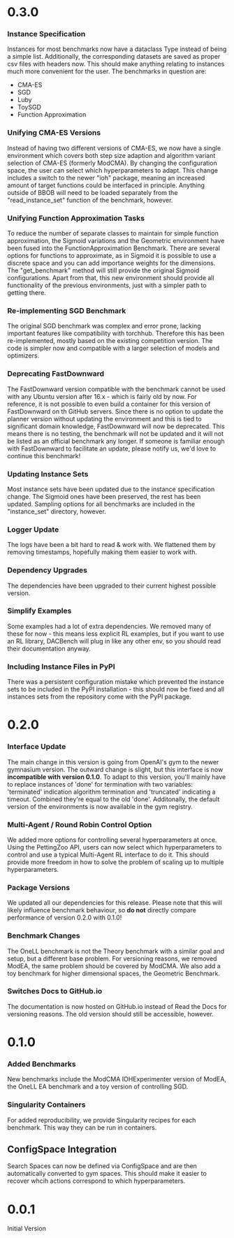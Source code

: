 # 0.3.0

### Instance Specification
Instances for most benchmarks now have a dataclass Type instead of being a simple list. Additionally, the corresponding datasets are saved as proper csv files with headers now. This should make anything relating to instances much more convenient for the user. The benchmarks in question are:
- CMA-ES
- SGD
- Luby
- ToySGD
- Function Approximation

### Unifying CMA-ES Versions
Instead of having two different versions of CMA-ES, we now have a single environment which covers both step size adaption and algorithm variant selection of CMA-ES (formerly ModCMA). By changing the configuration space, the user can select which hyperparameters to adapt. This change includes a switch to the newer "ioh" package, meaning an increased amount of target functions could be interfaced in principle. Anything outside of BBOB will need to be loaded separately from the "read_instance_set" function of the benchmark, however.

### Unifying Function Approximation Tasks
To reduce the number of separate classes to maintain for simple function approximation, the Sigmoid variations and the Geometric environment have been fused into the FunctionApproximation Benchmark. There are several options for functions to approximate, as in Sigmoid it is possible to use a discrete space and you can add importance weights for the dimensions. The "get_benchmark" method will still provide the original Sigmoid configurations. Apart from that, this new environment should provide all functionality of the previous environments, just with a simpler path to getting there.

### Re-implementing SGD Benchmark
The original SGD benchmark was complex and error prone, lacking important features like compatibility with torchhub. Therefore this has been re-implemented, mostly based on the existing competition version. The code is simpler now and compatible with a larger selection of models and optimizers.

### Deprecating FastDownward
The FastDownward version compatible with the benchmark cannot be used with any Ubuntu version after 16.x - which is fairly old by now. For reference, it is not possible to even build a container for this version of FastDownward on th GitHub servers. Since there is no option to update the planner version without updating the environment and this is tied to significant domain knowledge, FastDownward will now be deprecated. This means there is no testing, the benchmark will not be updated and it will not be listed as an official benchmark any longer. If someone is familiar enough with FastDownward to facilitate an update, please notify us, we'd love to continue this benchmark!

### Updating Instance Sets
Most instance sets have been updated due to the instance specification change. The Sigmoid ones have been preserved, the rest has been updated. Sampling options for all benchmarks are included in the "instance_set" directory, however.

### Logger Update
The logs have been a bit hard to read & work with. We flattened them by removing timestamps, hopefully making them easier to work with.

### Dependency Upgrades
The dependencies have been upgraded to their current highest possible version.

### Simplify Examples
Some examples had a lot of extra dependencies. We removed many of these for now - this means less explicit RL examples, but if you want to use an RL library, DACBench will plug in like any other env, so you should read their documentation anyway.

### Including Instance Files in PyPI 
There was a persistent configuration mistake which prevented the instance sets to be included in the PyPI installation - this should now be fixed and all instances sets from the repository come with the PyPI package.

# 0.2.0

### Interface Update
The main change in this version is going from OpenAI's gym to the newer gymnasium version. The outward change is slight, but this interface is now **incompatible with version 0.1.0**. 
To adapt to this version, you'll mainly have to replace instances of 'done' for termination with two variables: 'terminated' indication algorithm termination and 'truncated' indicating a timeout.
Combined they're equal to the old 'done'.
Additonally, the default version of the environments is now available in the gym registry.

### Multi-Agent / Round Robin Control Option
We added more options for controlling several hyperparameters at once. Using the PettingZoo API, users can now select which hyperparameters to control and use a typical Multi-Agent RL interface to do it.
This should provide more freedom in how to solve the problem of scaling up to multiple hyperparameters.

### Package Versions
We updated all our dependencies for this release. Please note that this will likely influence benchmark behaviour, so **do not** directly compare performance of version 0.2.0 with 0.1.0!

### Benchmark Changes
The OneLL benchmark is not the Theory benchmark with a similar goal and setup, but a different base problem. 
For versioning reasons, we removed ModEA, the same problem should be covered by ModCMA.
We also add a toy benchmark for higher dimensional spaces, the Geometric Benchmark.

### Switches Docs to GitHub.io
The documentation is now hosted on GitHub.io instead of Read the Docs for versioning reasons. The old version should still be accessible, however.


# 0.1.0
### Added Benchmarks
New benchmarks include the ModCMA IOHExperimenter version of ModEA, the OneLL EA benchmark and a toy version of controlling SGD.

### Singularity Containers
For added reproducibility, we provide Singularity recipes for each benchmark. This way they can be run in containers.

## ConfigSpace Integration
Search Spaces can now be defined via ConfigSpace and are then automatically converted to gym spaces. 
This should make it easier to recover whcih actions correspond to which hyperparameters.

# 0.0.1
Initial Version